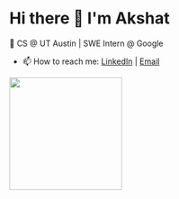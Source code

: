 # Hi there 👋 I'm Akshat

🚀 CS @ UT Austin | SWE Intern @ Google

- 📫 How to reach me: [LinkedIn](https://linkedin.com/in/akshatdotcom) | [Email](mailto:akshatshah@utexas.edu)

<img src="[https://gifdb.com/images/high/minions-waving-hi-tlpe4lq11oppufs0.gif](https://gifdb.com/images/high/minions-waving-hi-tlpe4lq11oppufs0.gif)" width="200">
